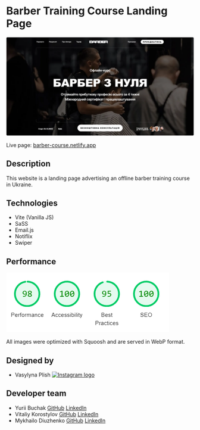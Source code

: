 # Barber Training Course Landing Page

![Website's Hero Block](./assets/screenshot.png)

Live page: [barber-course.netlify.app](https://barber-course.netlify.app/)

## Description

This website is a landing page advertising an offline barber training course in
Ukraine.

## Technologies

- Vite (Vanilla JS)
- SaSS
- Email.js
- Notiflix
- Swiper

## Performance

![Screenshot of Google Lighthouse website performance metrics - 98  out of 100 for performance, 100  out of 100 for accessibility, 95  out of 100 for best practices, and 100 out of 100 for SEO](./assets/performance.png)

All images were optimized with Squoosh and are served in WebP format.

## Designed by

- Vasylyna Plish [![Instagram logo](https://cdn-icons-png.flaticon.com/128/3670/3670274.png)](https://instagram.com/websites.ua?igshid=YzAwZjE1ZTI0Zg==)

## Developer team

- Yurii Buchak [GitHub](https://github.com/YuraBuchak)
  [LinkedIn](https://www.linkedin.com/in/yura-buchak)
- Vitaliy Korostylov [GitHub](https://github.com/aslanukr)
  [LinkedIn](https://www.linkedin.com/in/vitaliy-korostylov)
- Mykhailo Diuzhenko [GitHub](https://github.com/dev0652)
  [LinkedIn](https://www.linkedin.com/in/diuzhenko)
